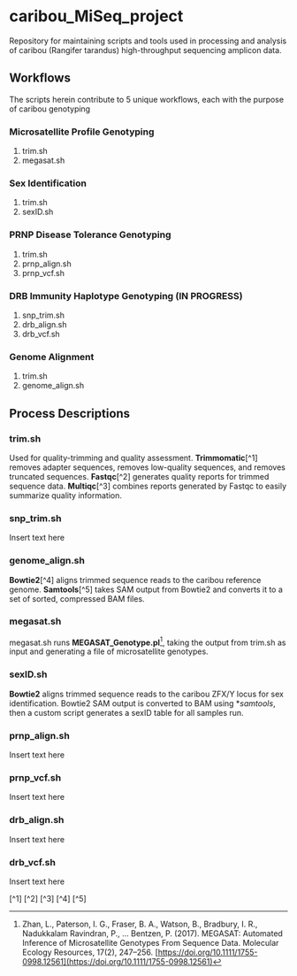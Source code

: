 # caribou_MiSeq_project
Repository for maintaining scripts and tools used in processing and analysis of caribou (Rangifer tarandus) high-throughput sequencing amplicon data. 


## Workflows

The scripts herein contribute to 5 unique workflows, each with the purpose of caribou genotyping


### Microsatellite Profile Genotyping

1. trim.sh
2. megasat.sh


### Sex Identification

1. trim.sh
2. sexID.sh


### PRNP Disease Tolerance Genotyping

1. trim.sh
2. prnp_align.sh
3. prnp_vcf.sh


### DRB Immunity Haplotype Genotyping (IN PROGRESS)

1. snp_trim.sh
2. drb_align.sh
3. drb_vcf.sh


### Genome Alignment

1. trim.sh
2. genome_align.sh




## Process Descriptions


### trim.sh

Used for quality-trimming and quality assessment. **Trimmomatic**[^1] removes adapter sequences, removes low-quality sequences, and removes truncated sequences.  **Fastqc**[^2] generates quality reports for trimmed sequence data. **Multiqc**[^3] combines reports generated by Fastqc to easily summarize quality information.


### snp_trim.sh

Insert text here


### genome_align.sh

**Bowtie2**[^4] aligns trimmed sequence reads to the caribou reference genome. **Samtools**[^5] takes SAM output from Bowtie2 and converts it to a set of sorted, compressed BAM files.


### megasat.sh

megasat.sh runs **MEGASAT_Genotype.pl**[^6], taking the output from trim.sh as input and generating a file of microsatellite genotypes.


### sexID.sh

**Bowtie2** aligns trimmed sequence reads to the caribou ZFX/Y locus for sex identification. Bowtie2 SAM output is converted to BAM using **samtools*, then a custom script generates a sexID table for all samples run.


### prnp_align.sh

Insert text here


### prnp_vcf.sh

Insert text here


### drb_align.sh

Insert text here


### drb_vcf.sh

Insert text here




[^1]
[^2]
[^3]
[^4]
[^5]
[^6]: Zhan, L., Paterson, I. G., Fraser, B. A., Watson, B., Bradbury, I. R., Nadukkalam Ravindran, P., … Bentzen, P. (2017). MEGASAT: Automated Inference of Microsatellite Genotypes From Sequence Data. Molecular Ecology Resources, 17(2), 247–256. [https://doi.org/10.1111/1755-0998.12561](https://doi.org/10.1111/1755-0998.12561)
